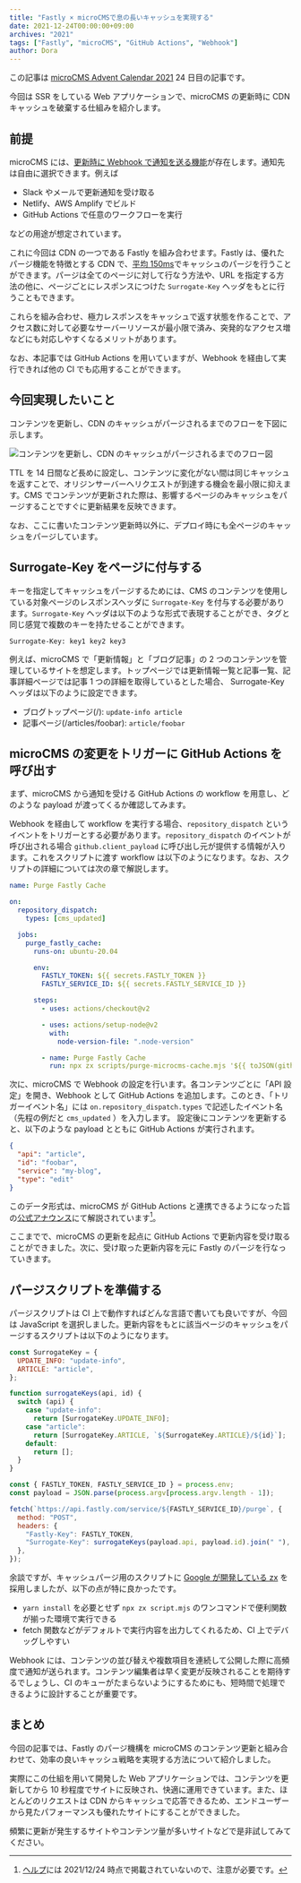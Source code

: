 ```yaml
---
title: "Fastly × microCMSで息の長いキャッシュを実現する"
date: 2021-12-24T00:00:00+09:00
archives: "2021"
tags: ["Fastly", "microCMS", "GitHub Actions", "Webhook"]
author: Dora
---
```


この記事は [microCMS Advent Calendar 2021](https://qiita.com/advent-calendar/2021/microcms) 24 日目の記事です。

今回は SSR をしている Web アプリケーションで、microCMS の更新時に CDN キャッシュを破棄する仕組みを紹介します。

## 前提

microCMS には、[更新時に Webhook で通知を送る機能](https://document.microcms.io/manual/webhook-setting)が存在します。通知先は自由に選択できます。例えば

- Slack やメールで更新通知を受け取る
- Netlify、AWS Amplify でビルド
- GitHub Actions で任意のワークフローを実行

などの用途が想定されています。

これに今回は CDN の一つである Fastly を組み合わせます。Fastly は、優れたパージ機能を特徴とする CDN で、[平均 150ms](https://www.fastly.com/jp/edge-cloud-platform)でキャッシュのパージを行うことができます。パージは全てのページに対して行なう方法や、URL を指定する方法の他に、ページごとにレスポンスにつけた `Surrogate-Key` ヘッダをもとに行うこともできます。

これらを組み合わせ、極力レスポンスをキャッシュで返す状態を作ることで、アクセス数に対して必要なサーバーリソースが最小限で済み、突発的なアクセス増などにも対応しやすくなるメリットがあります。

なお、本記事では GitHub Actions を用いていますが、Webhook を経由して実行できれば他の CI でも応用することができます。

## 今回実現したいこと

コンテンツを更新し、CDN のキャッシュがパージされるまでのフローを下図に示します。

![コンテンツを更新し、CDN のキャッシュがパージされるまでのフロー図](./microcms-flow.png)

TTL を 14 日間など長めに設定し、コンテンツに変化がない間は同じキャッシュを返すことで、オリジンサーバーへリクエストが到達する機会を最小限に抑えます。CMS でコンテンツが更新された際は、影響するページのみキャッシュをパージすることですぐに更新結果を反映できます。

なお、ここに書いたコンテンツ更新時以外に、デプロイ時にも全ページのキャッシュをパージしています。

## Surrogate-Key をページに付与する

キーを指定してキャッシュをパージするためには、CMS のコンテンツを使用している対象ページのレスポンスヘッダに `Surrogate-Key` を付与する必要があります。`Surrogate-Key` ヘッダは以下のような形式で表現することができ、タグと同じ感覚で複数のキーを持たせることができます。

```
Surrogate-Key: key1 key2 key3
```

例えば、microCMS で「更新情報」と「ブログ記事」の 2 つのコンテンツを管理しているサイトを想定します。トップページでは更新情報一覧と記事一覧、記事詳細ページでは記事 1 つの詳細を取得しているとした場合、 Surrogate-Key ヘッダは以下のように設定できます。

- ブログトップページ(/): `update-info article`
- 記事ページ(/articles/foobar): `article/foobar`

## microCMS の変更をトリガーに GitHub Actions を呼び出す

まず、microCMS から通知を受ける GitHub Actions の workflow を用意し、どのような payload が渡ってくるか確認してみます。

Webhook を経由して workflow を実行する場合、`repository_dispatch` というイベントをトリガーとする必要があります。`repository_dispatch` のイベントが呼び出される場合 `github.client_payload` に呼び出し元が提供する情報が入ります。これをスクリプトに渡す workflow は以下のようになります。なお、スクリプトの詳細については次の章で解説します。

```yaml
name: Purge Fastly Cache

on:
  repository_dispatch:
    types: [cms_updated]

  jobs:
    purge_fastly_cache:
      runs-on: ubuntu-20.04

      env:
        FASTLY_TOKEN: ${{ secrets.FASTLY_TOKEN }}
        FASTLY_SERVICE_ID: ${{ secrets.FASTLY_SERVICE_ID }}

      steps:
        - uses: actions/checkout@v2

        - uses: actions/setup-node@v2
          with:
            node-version-file: ".node-version"

        - name: Purge Fastly Cache
          run: npx zx scripts/purge-microcms-cache.mjs '${{ toJSON(github.event.client_payload) }}'
```

次に、microCMS で Webhook の設定を行います。各コンテンツごとに「API 設定」を開き、Webhook として GitHub Actions を追加します。このとき、「トリガーイベント名」には `on.repository_dispatch.types` で記述したイベント名（先程の例だと `cms_updated` ）を入力します。
設定後にコンテンツを更新すると、以下のような payload とともに GitHub Actions が実行されます。

```json
{
  "api": "article",
  "id": "foobar",
  "service": "my-blog",
  "type": "edit"
}
```

このデータ形式は、microCMS が GitHub Actions と連携できるようになった旨の[公式アナウンス](https://blog.microcms.io/webhook-for-github-actions/)にて解説されています[^webhook-payload]。

ここまでで、microCMS の更新を起点に GitHub Actions で更新内容を受け取ることができました。次に、受け取った更新内容を元に Fastly のパージを行なっていきます。

## パージスクリプトを準備する

パージスクリプトは CI 上で動作すればどんな言語で書いても良いですが、今回は JavaScript を選択しました。更新内容をもとに該当ページのキャッシュをパージするスクリプトは以下のようになります。

```js
const SurrogateKey = {
  UPDATE_INFO: "update-info",
  ARTICLE: "article",
};

function surrogateKeys(api, id) {
  switch (api) {
    case "update-info":
      return [SurrogateKey.UPDATE_INFO];
    case "article":
      return [SurrogateKey.ARTICLE, `${SurrogateKey.ARTICLE}/${id}`];
    default:
      return [];
  }
}

const { FASTLY_TOKEN, FASTLY_SERVICE_ID } = process.env;
const payload = JSON.parse(process.argv[process.argv.length - 1]);

fetch(`https://api.fastly.com/service/${FASTLY_SERVICE_ID}/purge`, {
  method: "POST",
  headers: {
    "Fastly-Key": FASTLY_TOKEN,
    "Surrogate-Key": surrogateKeys(payload.api, payload.id).join(" "),
  },
});
```

余談ですが、キャッシュパージ用のスクリプトに [Google が開発している zx](https://github.com/google/zx) を採用しましたが、以下の点が特に良かったです。

- `yarn install` を必要とせず `npx zx script.mjs` のワンコマンドで便利関数が揃った環境で実行できる
- fetch 関数などがデフォルトで実行内容を出力してくれるため、CI 上でデバッグしやすい

Webhook には、コンテンツの並び替えや複数項目を連続して公開した際に高頻度で通知が送られます。コンテンツ編集者は早く変更が反映されることを期待するでしょうし、CI のキューがたまらないようにするためにも、短時間で処理できるように設計することが重要です。

## まとめ

今回の記事では、Fastly のパージ機構を microCMS のコンテンツ更新と組み合わせて、効率の良いキャッシュ戦略を実現する方法について紹介しました。

実際にこの仕組を用いて開発した Web アプリケーションでは、コンテンツを更新してから 10 秒程度でサイトに反映され、快適に運用できています。また、ほとんどのリクエストは CDN からキャッシュで応答できるため、エンドユーザーから見たパフォーマンスも優れたサイトにすることができました。

頻繁に更新が発生するサイトやコンテンツ量が多いサイトなどで是非試してみてください。

[^webhook-payload]: [ヘルプ](https://document.microcms.io/manual/webhook-setting#hf0d425ae06)には 2021/12/24 時点で掲載されていないので、注意が必要です。
